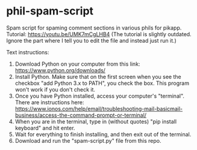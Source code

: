 # phil-spam-script
Spam script for spaming comment sections in various phils for pikapp.
Tutorial: https://youtu.be/UMK7mCgLHB4
(The tutorial is slightly outdated. Ignore the part where I tell you to edit the file and instead just run it.)

Text instructions:
1. Download Python on your computer from this link: https://www.python.org/downloads/
2. Install Python. Make sure that on the first screen when you see the checkbox "add Python 3.x to PATH", you check the box. This program won't work if you don't check it.
3. Once you have Python installed, access your computer's "terminal". There are instructions here: https://www.ionos.com/help/email/troubleshooting-mail-basicmail-business/access-the-command-prompt-or-terminal/
4. When you are in the terminal, type in (without quotes) "pip install keyboard" and hit enter. 
5. Wait for everything to finish installing, and then exit out of the terminal.
6. Download and run the "spam-script.py" file from this repo.  
